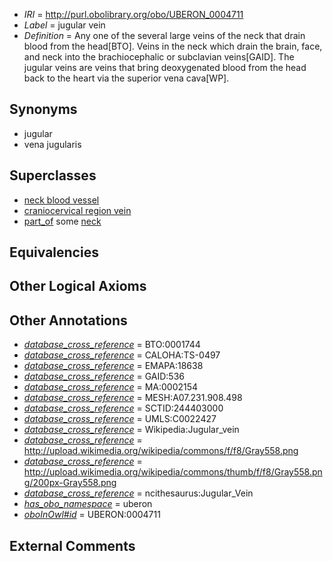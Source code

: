  * *IRI* = http://purl.obolibrary.org/obo/UBERON_0004711
 * *Label* = jugular vein
 * *Definition* = Any one of the several large veins of the neck that drain blood from the head[BTO]. Veins in the neck which drain the brain, face, and neck into the brachiocephalic or subclavian veins[GAID]. The jugular veins are veins that bring deoxygenated blood from the head back to the heart via the superior vena cava[WP].

## Synonyms

 * jugular
 * vena jugularis

## Superclasses

 * [neck blood vessel](../../UBERON/02/UBERON_0003502.md)
 * [craniocervical region vein](../../UBERON/41/UBERON_0009141.md)
 * [part_of](../../BFO/50/BFO_0000050.md) some [neck](../../UBERON/74/UBERON_0000974.md)

## Equivalencies


## Other Logical Axioms


## Other Annotations

 * *[database_cross_reference](../../ef/oboInOwl#hasDbXref.md)* = BTO:0001744
 * *[database_cross_reference](../../ef/oboInOwl#hasDbXref.md)* = CALOHA:TS-0497
 * *[database_cross_reference](../../ef/oboInOwl#hasDbXref.md)* = EMAPA:18638
 * *[database_cross_reference](../../ef/oboInOwl#hasDbXref.md)* = GAID:536
 * *[database_cross_reference](../../ef/oboInOwl#hasDbXref.md)* = MA:0002154
 * *[database_cross_reference](../../ef/oboInOwl#hasDbXref.md)* = MESH:A07.231.908.498
 * *[database_cross_reference](../../ef/oboInOwl#hasDbXref.md)* = SCTID:244403000
 * *[database_cross_reference](../../ef/oboInOwl#hasDbXref.md)* = UMLS:C0022427
 * *[database_cross_reference](../../ef/oboInOwl#hasDbXref.md)* = Wikipedia:Jugular_vein
 * *[database_cross_reference](../../ef/oboInOwl#hasDbXref.md)* = http://upload.wikimedia.org/wikipedia/commons/f/f8/Gray558.png
 * *[database_cross_reference](../../ef/oboInOwl#hasDbXref.md)* = http://upload.wikimedia.org/wikipedia/commons/thumb/f/f8/Gray558.png/200px-Gray558.png
 * *[database_cross_reference](../../ef/oboInOwl#hasDbXref.md)* = ncithesaurus:Jugular_Vein
 * *[has_obo_namespace](../../ce/oboInOwl#hasOBONamespace.md)* = uberon
 * *[oboInOwl#id](../../id/oboInOwl#id.md)* = UBERON:0004711

## External Comments


